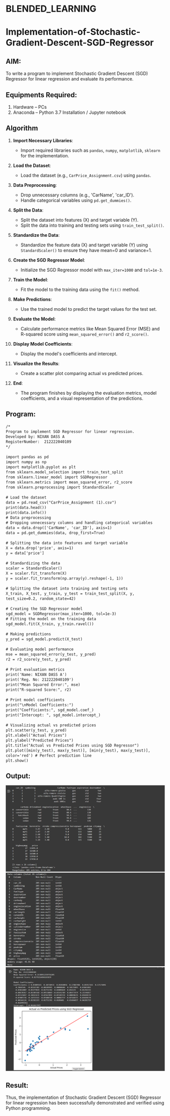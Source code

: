 # BLENDED_LEARNING
# Implementation-of-Stochastic-Gradient-Descent-SGD-Regressor

## AIM:
To write a program to implement Stochastic Gradient Descent (SGD) Regressor for linear regression and evaluate its performance.

## Equipments Required:
1. Hardware – PCs
2. Anaconda – Python 3.7 Installation / Jupyter notebook

## Algorithm

1. **Import Necessary Libraries**: 
   - Import required libraries such as `pandas`, `numpy`, `matplotlib`, `sklearn` for the implementation.

2. **Load the Dataset**: 
   - Load the dataset (e.g., `CarPrice_Assignment.csv`) using `pandas`.

3. **Data Preprocessing**: 
   - Drop unnecessary columns (e.g., 'CarName', 'car_ID').
   - Handle categorical variables using `pd.get_dummies()`.

4. **Split the Data**: 
   - Split the dataset into features (X) and target variable (Y).
   - Split the data into training and testing sets using `train_test_split()`.

5. **Standardize the Data**: 
   - Standardize the feature data (X) and target variable (Y) using `StandardScaler()` to ensure they have mean=0 and variance=1.

6. **Create the SGD Regressor Model**: 
   - Initialize the SGD Regressor model with `max_iter=1000` and `tol=1e-3`.

7. **Train the Model**: 
   - Fit the model to the training data using the `fit()` method.

8. **Make Predictions**: 
   - Use the trained model to predict the target values for the test set.

9. **Evaluate the Model**: 
   - Calculate performance metrics like Mean Squared Error (MSE) and R-squared score using `mean_squared_error()` and `r2_score()`.

10. **Display Model Coefficients**: 
    - Display the model's coefficients and intercept.

11. **Visualize the Results**: 
    - Create a scatter plot comparing actual vs predicted prices.

12. **End**: 
    - The program finishes by displaying the evaluation metrics, model coefficients, and a visual representation of the predictions.


## Program:
```
/*
Program to implement SGD Regressor for linear regression.
Developed by: NIXAN DASS A
RegisterNumber:  212222040109
*/

import pandas as pd
import numpy as np
import matplotlib.pyplot as plt
from sklearn.model_selection import train_test_split
from sklearn.linear_model import SGDRegressor
from sklearn.metrics import mean_squared_error, r2_score
from sklearn.preprocessing import StandardScaler

# Load the dataset
data = pd.read_csv("CarPrice_Assignment (1).csv")
print(data.head())
print(data.info())
# Data preprocessing
# Dropping unnecessary columns and handling categorical variables
data = data.drop(['CarName', 'car_ID'], axis=1)
data = pd.get_dummies(data, drop_first=True)

# Splitting the data into features and target variable
X = data.drop('price', axis=1)
y = data['price']

# Standardizing the data
scaler = StandardScaler()
X = scaler.fit_transform(X)
y = scaler.fit_transform(np.array(y).reshape(-1, 1))

# Splitting the dataset into training and testing sets
X_train, X_test, y_train, y_test = train_test_split(X, y, test_size=0.2, random_state=42)

# Creating the SGD Regressor model
sgd_model = SGDRegressor(max_iter=1000, tol=1e-3)
# Fitting the model on the training data
sgd_model.fit(X_train, y_train.ravel())

# Making predictions
y_pred = sgd_model.predict(X_test)

# Evaluating model performance
mse = mean_squared_error(y_test, y_pred)
r2 = r2_score(y_test, y_pred)

# Print evaluation metrics
print('Name: NIXAN DASS A')
print('Reg. No: 212222040109')
print("Mean Squared Error:", mse)
print("R-squared Score:", r2)

# Print model coefficients
print("\nModel Coefficients:")
print("Coefficients:", sgd_model.coef_)
print("Intercept: ", sgd_model.intercept_)

# Visualizing actual vs predicted prices
plt.scatter(y_test, y_pred)
plt.xlabel("Actual Prices")
plt.ylabel("Predicted Prices")
plt.title("Actual vs Predicted Prices using SGD Regressor")
plt.plot([min(y_test), max(y_test)], [min(y_test), max(y_test)], color='red') # Perfect prediction line
plt.show()

```

## Output:
![alt text](image-1.png)
![alt text](image-2.png)
![alt text](image.png)


## Result:
Thus, the implementation of Stochastic Gradient Descent (SGD) Regressor for linear regression has been successfully demonstrated and verified using Python programming.
